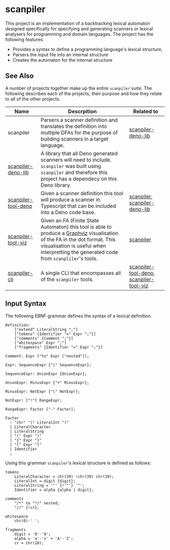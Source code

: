 # scanpiler

This project is an implementation of a backtracking lexical automaton designed specifically for specifying and generating scanners or lexical analysers for programming and domain languages.  The project has the following features:

- Provides a syntax to define a programming language's lexical structure,
- Parsers the input file into an internal structure
- Creates the automaton for the internal structure

## See Also

A number of projects together make up the entire `scanpiler` suite.  The following describes each of the projects, their purpose and how they relate to all of the other projects.

| Name | Descrpition | Related to |
|------|-------------|------------|
| scanpiler | Parsers a scanner definition and translates the definition into multiple DFAs for the purpose of building scanners in a target language. | [scanpiler-deno-lib](https://github.com/littlelanguages/scanpiler-deno-lib) |
| [scanpiler-deno-lib](https://github.com/littlelanguages/scanpiler-deno-lib) | A library that all Deno generated scanners will need to include.  `scanpiler` was built using `scanpiler` and therefore this project has a dependecy on this Deno library. | |
| [scanpiler-tool-deno](https://github.com/littlelanguages/scanpiler-tool-deno) | Given a scanner definition this tool will produce a scanner in Typescript that can be included into a Deno code base. | [scanpiler](https://github.com/littlelanguages/scanpiler), [scanpiler-deno-lib](https://github.com/littlelanguages/scanpiler-deno-lib) |
| [scanpiler-tool-viz](https://github.com/littlelanguages/scanpiler-tool-viz) | Given an FA (Finite State Automaton) this tool is able to produce a [Graphviz](https://graphviz.org) visualisation of the FA in the dot format.  This visualisation is useful when interpretting the generated code from `scanpliler`'s tools. | [scanpiler](https://github.com/littlelanguages/scanpiler) |
| [scanpiler-cli](https://github.com/littlelanguages/scanpiler-cli) | A single CLI that encompasses all of the `scanpiler` tools. | [scanpiler-tool-deno](https://github.com/littlelanguages/scanpiler-tool-deno), [scanpiler-tool-viz](https://github.com/littlelanguages/scanpiler-tool-viz) |


## Input Syntax

The following EBNF grammar defines the syntax of a lexical definition.

```
Definition: 
    ["extend" LiteralString ";"]
    ["tokens" {Identifier "=" Expr ";"}]
    ["comments" {Comment ";"}]
    ["whitespace" Expr ";"]
    ["fragments" {Identifier "=" Expr ";"}]

Comment: Expr ["to" Expr ["nested"]];

Expr: SequenceExpr {"|" SequenceExpr};

SequenceExpr: UnionExpr {UnionExpr};

UnionExpr: MinusExpr {"+" MinusExpr};

MinusExpr: NotExpr {"\" NotExpr};

NotExpr: ["!"] RangeExpr;

RangeExpr: Factor ["-" Factor];

Factor
  : "chr" "(" LiteralInt ")" 
  | LiteralCharacter 
  | LiteralString
  | "(" Expr ")"
  | "{" Expr "}"
  | "[" Expr "]"
  | Identifier
  ;
```

Using this grammar `scanpiler`'s lexical structure is defined as follows:

```
tokens
    LiteralCharacter = chr(39) !chr(39) chr(39);
    LiteralInt = digit {digit};
    LiteralString = '"' {!'"'} '"';
    Identifier = alpha {alpha | digit};

comments
    "/*" to "*/" nested;
    "//" {!cr};

whitespace
    chr(0)-' ';

fragments
    digit = '0'-'9';
    alpha = 'a'-'z' + 'A'-'Z';
    cr = chr(10);
```
